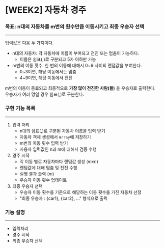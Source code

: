 # [WEEK2] 자동차 경주

### 목표: n대의 자동차를 m번의 횟수만큼 이동시키고 최종 우승자 선택

---
입력값은 다음 두 가지이다.

* n대의 자동차: 각 자동차에 이름이 부여되고 전진 또는 멈춤이 가능하다.
  * 이름은 쉼표(,)로 구분되고 5자 이하만 가능
* m번의 이동 횟수: 한 번의 이동에 대해서 0~9 사이의 랜덤값을 부여한다.
  * 0~3이면, 해당 이동에서는 멈춤
  * 4~9이면, 해당 이동에서 전진

m번의 이동이 종료되고 최종적으로 **가장 많이 전진한 사람(들)** 을 우승자로 출력한다.
우승자가 여러 명일 경우 쉼표(,)로 구분한다.

### 구현 기능 목록

---

1. 입력 처리
    * n대의 쉼표(,)로 구분된 자동차 이름을 입력 받기
    * 자동차 객체 생성해서 `Array`에 저장하기
    * m번의 이동 횟수 입력 받기
    * 사용자 입력값인 n과 m에 대해서 검증 수행
2. 경주 시작
    * 각 이동 별로 자동차마다 랜덤값 생성 (_mxn_)
    * 랜덤값에 대해 멈춤 및 전진 수행
    * 실행 결과 출력 (_m_)
    * 우승자 이동 횟수 업데이트
3. 최종 우승자 선택
    * 우승자 이동 횟수를 기준으로 해당하는 이동 횟수를 가진 자동차 선정
    * "최종 우승자 : {car1}, {car2}, ..." 형식으로 출력

### 기능 설명

---

* 입력처리
* 경주 시작
* 최종 우승자 선택
